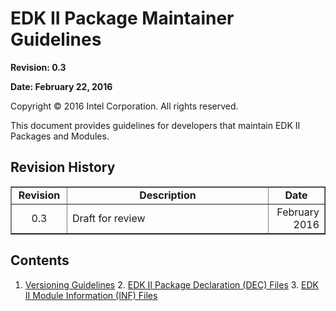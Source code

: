 EDK II Package Maintainer Guidelines
=======



**Revision: 0.3**

**Date: February 22, 2016**

Copyright &copy; 2016 Intel Corporation. All rights reserved.

This document provides guidelines for developers that maintain EDK II Packages and Modules.


Revision History
----------------

<table border=1>
<tr>
<td align="center" width="15%"><b>Revision</b></td>
<td align="center"width="60%"><b>Description</b></td>
<td align="center" width="15%"><b>Date</b></td>
</tr>
<tr>
<td align="center">0.3</td>
<td align="left">Draft for review</td>
<td align="right">February 2016</td>
</tr>
</table>

Contents
--------

1. [Versioning Guidelines](VersionGuidelines.md)
    2. [EDK II Package Declaration (DEC) Files](edk2_dec_files.md)
    3. [EDK II Module Information (INF) Files](edk2_inf_files.md)


 